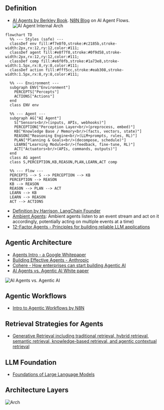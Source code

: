 
## Definition

- [AI Agents by Berkley Book](https://aima.cs.berkeley.edu/). [N8N Blog](https://blog.n8n.io/ai-agents/) on AI Agent Flows.
![AI Agent Internal Arch](https://i.postimg.cc/ydGV1c3Q/ai-agents-arch.png)

```mermaid
flowchart TD
  %% --- Styles (safe) ---
  classDef env fill:#f7e8f0,stroke:#c2185b,stroke-width:2px,rx:12,ry:12,color:#111;
  classDef agent fill:#e8f7f0,stroke:#0f9d58,stroke-width:2px,rx:12,ry:12,color:#111;
  classDef comp fill:#e6f0fb,stroke:#1a73e8,stroke-width:1.5px,rx:8,ry:8,color:#111;
  classDef action fill:#fff5cc,stroke:#eab308,stroke-width:1.5px,rx:8,ry:8,color:#111;

  %% --- Environment ---
  subgraph ENV["Environment"]
    PERCEPTS["Percepts"]
    ACTIONS["Actions"]
  end
  class ENV env

  %% --- Agent ---
  subgraph AG["AI Agent"]
    S["Sensors<br/>(inputs, APIs, webhooks)"]
    PERCEPTION["Perception Layer<br/>(preprocess, embed)"]
    KB["Knowledge Base / Memory<br/>(facts, vectors, state)"]
    REASON["Reasoning Engine<br/>(LLM+prompts, rules, RL)"]
    PLAN["Planning & Goals<br/>(decompose, schedule)"]
    LEARN["Learning Module<br/>(feedback, fine-tune, RL)"]
    ACT["Actuators<br/>(APIs, commands, outputs)"]
  end
  class AG agent
  class S,PERCEPTION,KB,REASON,PLAN,LEARN,ACT comp

  %% --- Flow ---
  PERCEPTS --> S --> PERCEPTION --> KB
  PERCEPTION --> REASON
  KB --> REASON
  REASON --> PLAN --> ACT
  LEARN --> KB
  LEARN --> REASON
  ACT --> ACTIONS

```

- [Definition by Harrison, LangChain Founder](https://blog.langchain.dev/what-is-an-agent/)
- [Ambient Agents](https://blog.langchain.dev/introducing-ambient-agents/): Ambient agents listen to an event stream and act on it accordingly, potentially acting on multiple events at a time)
- [12-Factor Agents - Principles for building reliable LLM applications](https://github.com/humanlayer/12-factor-agents/)

## Agentic Architecture

- [Agents Intro - a Google Whitepaper](https://www.kaggle.com/whitepaper-agents)
- [Building Effective Agents - Anthropic](https://www.anthropic.com/research/building-effective-agents)
- [Cohere - How enterprises can start building Agentic AI](https://cohere.com/blog/how-enterprises-can-start-building-agentic-ai)
- [AI Agents vs. Agentic AI White paper](https://arxiv.org/abs/2505.10468)

![AI Agents vs. Agentic AI](https://i.postimg.cc/y6R91zcW/IMG-0956.jpg)


## Agentic Workflows

- [Intro to Agentic Workflows by N8N](https://blog.n8n.io/ai-agentic-workflows/)

## Retrieval Strategies for Agents

- [Generative Retrieval including traditional retrieval, hybrid retrieval, semantic retrieval, knowledge-based retrieval, and agentic contextual retrieval](https://arxiv.org/abs/2502.16866)

## LLM Foundation

- [Foundations of Large Language Models](https://arxiv.org/pdf/2501.09223)

## Architecture Layers

![Arch](https://i.postimg.cc/PfbMFPM0/IMG-0894.jpg)
